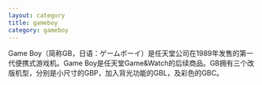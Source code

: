 ```yaml
---
layout: category
title: gameboy
category: gameboy
---
```

Game Boy（简称GB，日语：ゲームボーイ）是任天堂公司在1989年发售的第一代便携式游戏机。Game Boy是任天堂Game&Watch的后续商品。GB拥有三个改版机型，分别是小尺寸的GBP，加入背光功能的GBL，及彩色的GBC。